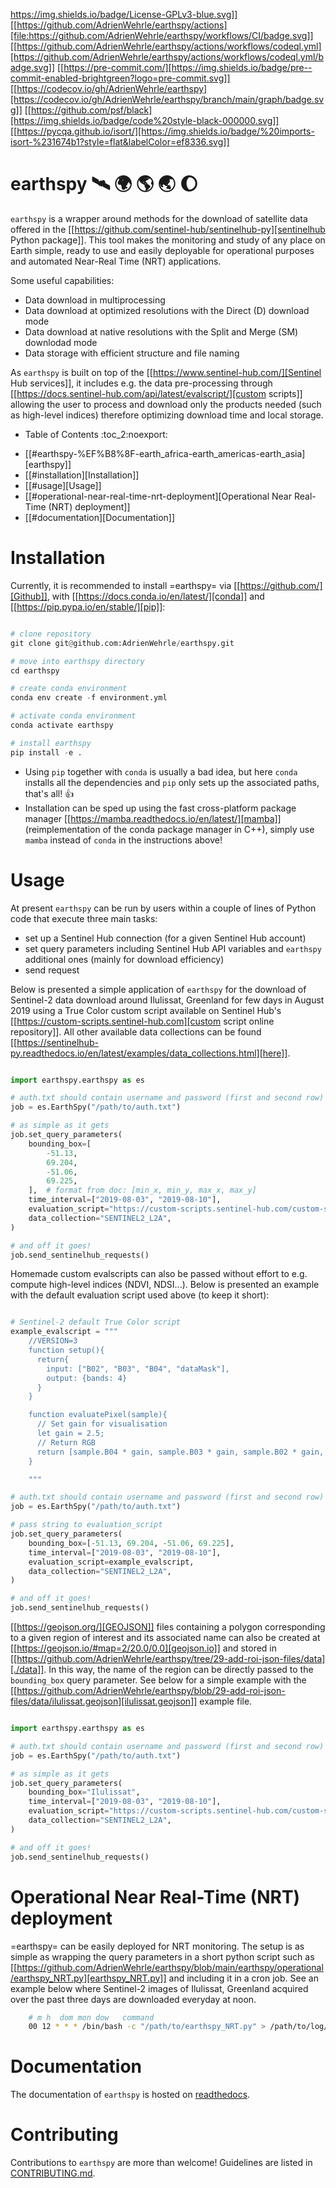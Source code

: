 https://img.shields.io/badge/License-GPLv3-blue.svg]]
[[https://github.com/AdrienWehrle/earthspy/actions][file:https://github.com/AdrienWehrle/earthspy/workflows/CI/badge.svg]]
[[https://github.com/AdrienWehrle/earthspy/actions/workflows/codeql.yml][https://github.com/AdrienWehrle/earthspy/actions/workflows/codeql.yml/badge.svg]]
[[https://pre-commit.com/][https://img.shields.io/badge/pre--commit-enabled-brightgreen?logo=pre-commit.svg]]
[[https://codecov.io/gh/AdrienWehrle/earthspy][https://codecov.io/gh/AdrienWehrle/earthspy/branch/main/graph/badge.svg]]
[[https://github.com/psf/black][https://img.shields.io/badge/code%20style-black-000000.svg]]
[[https://pycqa.github.io/isort/][https://img.shields.io/badge/%20imports-isort-%231674b1?style=flat&labelColor=ef8336.svg]]


# earthspy 🛰️ :earth_africa: :earth_americas: :earth_asia: :moon:

`earthspy` is a wrapper around methods for the download of satellite data offered in the [[https://github.com/sentinel-hub/sentinelhub-py][sentinelhub Python package]]. This tool makes the monitoring and study of any place on Earth simple, ready to use and easily deployable for operational purposes and automated Near-Real Time (NRT) applications.

Some useful capabilities:
  - Data download in multiprocessing
  - Data download at optimized resolutions with the Direct (D) download mode
  - Data download at native resolutions with the Split and Merge (SM) downlodad mode
  - Data storage with efficient structure and file naming

As `earthspy` is built on top of the [[https://www.sentinel-hub.com/][Sentinel Hub services]], it includes e.g. the data pre-processing through [[https://docs.sentinel-hub.com/api/latest/evalscript/][custom scripts]] allowing the user to process and download only the products needed (such as high-level indices) therefore optimizing download time and local storage.

* Table of Contents                               :toc_2:noexport:
- [[#earthspy-%EF%B8%8F-earth_africa-earth_americas-earth_asia][earthspy]]
- [[#installation][Installation]]
- [[#usage][Usage]]
- [[#operational-near-real-time-nrt-deployment][Operational Near Real-Time (NRT) deployment]]
- [[#documentation][Documentation]]

# Installation

Currently, it is recommended to install =earthspy= via [[https://github.com/][Github]], with [[https://docs.conda.io/en/latest/][conda]] and [[https://pip.pypa.io/en/stable/][pip]]:

```python

# clone repository
git clone git@github.com:AdrienWehrle/earthspy.git

# move into earthspy directory
cd earthspy

# create conda environment
conda env create -f environment.yml

# activate conda environment
conda activate earthspy

# install earthspy
pip install -e .
```

- Using `pip` together with `conda` is usually a bad idea, but here `conda` installs all the dependencies and `pip` only sets up the associated paths, that's all! :+1:
- Installation can be sped up using the fast cross-platform package manager [[https://mamba.readthedocs.io/en/latest/][mamba]] (reimplementation of the conda package manager in C++), simply use `mamba` instead of `conda` in the instructions above!


# Usage
At present `earthspy` can be run by users within a couple of lines of Python code that execute three main tasks:
- set up a Sentinel Hub connection (for a given Sentinel Hub account)
- set query parameters including Sentinel Hub API variables and `earthspy` additional ones (mainly for download efficiency)
- send request

Below is presented a simple application of `earthspy` for the download of Sentinel-2 data download around Ilulissat, Greenland for few days in August 2019 using a True Color custom script available on Sentinel Hub's [[https://custom-scripts.sentinel-hub.com][custom script online repository]]. All other available data collections can be found [[https://sentinelhub-py.readthedocs.io/en/latest/examples/data_collections.html][here]].

```python

import earthspy.earthspy as es

# auth.txt should contain username and password (first and second row)
job = es.EarthSpy("/path/to/auth.txt")

# as simple as it gets
job.set_query_parameters(
    bounding_box=[
        -51.13,
        69.204,
        -51.06,
        69.225,
    ],  # format from doc: [min_x, min_y, max_x, max_y]
    time_interval=["2019-08-03", "2019-08-10"],
    evaluation_script="https://custom-scripts.sentinel-hub.com/custom-scripts/sentinel-2/true_color/script.js",
    data_collection="SENTINEL2_L2A",
)

# and off it goes!
job.send_sentinelhub_requests()
```

Homemade custom evalscripts can also be passed without effort to e.g. compute high-level indices (NDVI, NDSI...).
Below is presented an example with the default evaluation script used above (to keep it short):

```python

# Sentinel-2 default True Color script
example_evalscript = """
    //VERSION=3
    function setup(){
      return{
        input: ["B02", "B03", "B04", "dataMask"],
        output: {bands: 4}
      }
    }

    function evaluatePixel(sample){
      // Set gain for visualisation
      let gain = 2.5;
      // Return RGB
      return [sample.B04 * gain, sample.B03 * gain, sample.B02 * gain, sample.dataMask];
    }

    """

# auth.txt should contain username and password (first and second row)
job = es.EarthSpy("/path/to/auth.txt")

# pass string to evaluation_script
job.set_query_parameters(
    bounding_box=[-51.13, 69.204, -51.06, 69.225],
    time_interval=["2019-08-03", "2019-08-10"],
    evaluation_script=example_evalscript,
    data_collection="SENTINEL2_L2A",
)

# and off it goes!
job.send_sentinelhub_requests()
```

[[https://geojson.org/][GEOJSON]] files containing a polygon corresponding to a given region of interest
and its associated name can also be created at [[https://geojson.io/#map=2/20.0/0.0][geojson.io]] and stored in [[https://github.com/AdrienWehrle/earthspy/tree/29-add-roi-json-files/data][./data]].
In this way, the name of the region can be directly passed to the `bounding_box`
query parameter. See below for a simple example with the [[https://github.com/AdrienWehrle/earthspy/blob/29-add-roi-json-files/data/ilulissat.geojson][ilulissat.geojson]]
example file.

```python

import earthspy.earthspy as es

# auth.txt should contain username and password (first and second row)
job = es.EarthSpy("/path/to/auth.txt")

# as simple as it gets
job.set_query_parameters(
    bounding_box="Ilulissat",
    time_interval=["2019-08-03", "2019-08-10"],
    evaluation_script="https://custom-scripts.sentinel-hub.com/custom-scripts/sentinel-2/true_color/script.js",
    data_collection="SENTINEL2_L2A",
)

# and off it goes!
job.send_sentinelhub_requests()
```


# Operational Near Real-Time (NRT) deployment

=earthspy= can be easily deployed for NRT monitoring. The setup is as simple as wrapping the query parameters in a short python script such as [[https://github.com/AdrienWehrle/earthspy/blob/main/earthspy/operational/earthspy_NRT.py][earthspy_NRT.py]] and including it in a cron job. See an example below where Sentinel-2 images of Ilulissat, Greenland acquired over the past three days are downloaded everyday at noon.
```bash
    # m h  dom mon dow   command
    00 12 * * * /bin/bash -c "/path/to/earthspy_NRT.py" > /path/to/log/log_earthspy_NRT.txt
```

# Documentation

The documentation of `earthspy` is hosted on [readthedocs](https://earthspy.readthedocs.io/en/latest/).

# Contributing

Contributions to `earthspy` are more than welcome! Guidelines are
listed in [CONTRIBUTING.md](https://github.com/AdrienWehrle/earthspy/blob/main/CONTRIBUTING.md).
